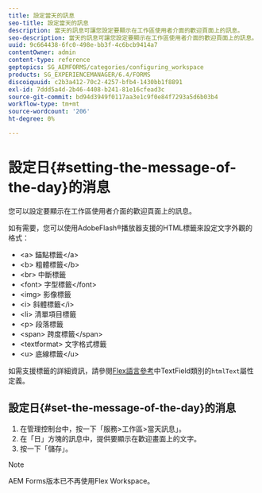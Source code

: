 ```yaml
---
title: 設定當天的訊息
seo-title: 設定當天的訊息
description: 當天的訊息可讓您設定要顯示在工作區使用者介面的歡迎頁面上的訊息。
seo-description: 當天的訊息可讓您設定要顯示在工作區使用者介面的歡迎頁面上的訊息。
uuid: 9c664438-6fc0-498e-bb3f-4c6bcb9414a7
contentOwner: admin
content-type: reference
geptopics: SG_AEMFORMS/categories/configuring_workspace
products: SG_EXPERIENCEMANAGER/6.4/FORMS
discoiquuid: c2b3a412-70c2-4257-bfb4-1430bb1f8891
exl-id: 7ddd5a4d-2b46-4408-b241-81e16cfead3c
source-git-commit: bd94d3949f0117aa3e1c9f0e84f7293a5d6b03b4
workflow-type: tm+mt
source-wordcount: '206'
ht-degree: 0%

---
```


# 設定日{#setting-the-message-of-the-day}的消息

您可以設定要顯示在工作區使用者介面的歡迎頁面上的訊息。

如有需要，您可以使用AdobeFlash®播放器支援的HTML標籤來設定文字外觀的格式：

* &lt;a> 錨點標籤&lt;/a>
* &lt;b> 粗體標籤&lt;/b>
* &lt;br> 中斷標籤
* &lt;font> 字型標籤&lt;/font>
* &lt;img> 影像標籤
* &lt;i> 斜體標籤&lt;/i>
* &lt;li> 清單項目標籤
* &lt;p> 段落標籤
* &lt;span> 跨度標籤&lt;/span>
* &lt;textformat> 文字格式標籤
* &lt;u> 底線標籤&lt;/u>

如需支援標籤的詳細資訊，請參閱[Flex語言參考](https://www.adobe.com/support/documentation/en/flex/)中TextField類別的`htmlText`屬性定義。

## 設定日{#set-the-message-of-the-day}的消息

1. 在管理控制台中，按一下「服務>工作區>當天訊息」。
1. 在「日」方塊的訊息中，提供要顯示在歡迎畫面上的文字。
1. 按一下「儲存」。

>[!NOTE]
>
>AEM Forms版本已不再使用Flex Workspace。
